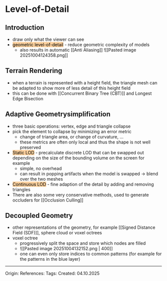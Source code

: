 # Level-of-Detail

## Introduction

- draw only what the viewer can see
- <mark style="background: #FFB86CA6;">geometric level-of-detail</mark> - reduce geometric complexity of models 
	- also results in automatic [[Anti Aliasing]]
![[Pasted image 20251004124358.png]]

## Terrain Rendering

- when a terrain is represented with a height field, the triangle mesh can be adapted to show more of less detail of this height field
- this can be done with [[Concurrent Binary Tree (CBT)]] and Longest Edge Bisection

## Adaptive Geometrysimplification

- three basic operations: vertex, edge and triangle collapse
- pick the element to collapse by minimizing an error metric
	- change of triangle area, or change of curvature, ...
	- these metrics are often only local and thus the shape is not well preserved
- <mark style="background: #FFB86CA6;">Static LOD</mark> - precalculate discrete LOD that can be swapped out depending on the size of the bounding volume on the screen for example
	- simple, no overhead
	- can result in popping artifacts when the model is swapped -> blend over the two meshes
- <mark style="background: #FFB86CA6;">Continuous LOD</mark> - fine adaption of the detail by adding and removing triangles
- There are also some very conservative methods, used to generate occluders for [[Occlusion Culling]]

## Decoupled Geometry

- other representations of the geometry, for example [[Signed Distance Field (SDF)]], sphere cloud or voxel octrees
- voxel octree 
	- progressively split the space and store which nodes are filled
	- ![[Pasted image 20251004132152.png | 400]]
	- one can even only store indices to common patterns (for example for the patterns in the blue layer)

---

Origin: 
References: 
Tags: 
Created: 04.10.2025

